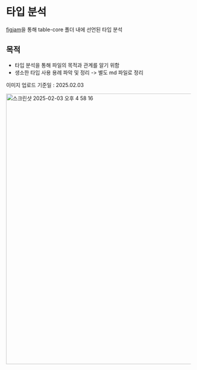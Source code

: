 # 타입 분석

[figjam](https://www.figma.com/board/0R4jnf1gv5yP8AsWMp7ACL/Untitled?node-id=0-1&t=ylFlYPbxjI7wgMOA-1)을 통해 table-core 폴더 내에 선언된 타입 분석

## 목적
- 타입 분석을 통해 파일의 목적과 관계를 알기 위함
- 생소한 타입 사용 용례 파악 및 정리 -> 별도 md 파일로 정리

이미지 업로드 기준일 : 2025.02.03

<img width="736" alt="스크린샷 2025-02-03 오후 4 58 16" src="https://github.com/user-attachments/assets/d9a51a90-9dc7-45e0-b0a5-56246b665df8" />

